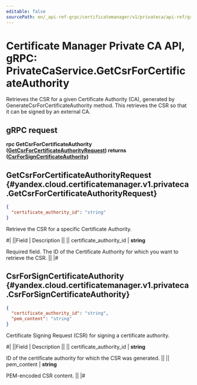 ```yaml
---
editable: false
sourcePath: en/_api-ref-grpc/certificatemanager/v1/privateca/api-ref/grpc/PrivateCa/getCsrForCertificateAuthority.md
---
```


# Certificate Manager Private CA API, gRPC: PrivateCaService.GetCsrForCertificateAuthority

Retrieves the CSR for a given Certificate Authority (CA), generated by GenerateCsrForCertificateAuthority method.
This retrieves the CSR so that it can be signed by an external CA.

## gRPC request

**rpc GetCsrForCertificateAuthority ([GetCsrForCertificateAuthorityRequest](#yandex.cloud.certificatemanager.v1.privateca.GetCsrForCertificateAuthorityRequest)) returns ([CsrForSignCertificateAuthority](#yandex.cloud.certificatemanager.v1.privateca.CsrForSignCertificateAuthority))**

## GetCsrForCertificateAuthorityRequest {#yandex.cloud.certificatemanager.v1.privateca.GetCsrForCertificateAuthorityRequest}

```json
{
  "certificate_authority_id": "string"
}
```

Retrieve the CSR for a specific Certificate Authority.

#|
||Field | Description ||
|| certificate_authority_id | **string**

Required field. The ID of the Certificate Authority for which you want to retrieve the CSR. ||
|#

## CsrForSignCertificateAuthority {#yandex.cloud.certificatemanager.v1.privateca.CsrForSignCertificateAuthority}

```json
{
  "certificate_authority_id": "string",
  "pem_content": "string"
}
```

Certificate Signing Request (CSR) for signing a certificate authority.

#|
||Field | Description ||
|| certificate_authority_id | **string**

ID of the certificate authority for which the CSR was generated. ||
|| pem_content | **string**

PEM-encoded CSR content. ||
|#